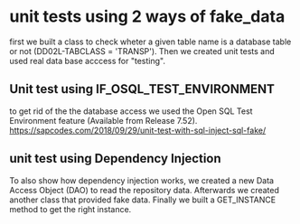 # unit tests using 2 ways of fake_data
first we built a class to check wheter a given table name is a database table or not (DD02L-TABCLASS = 'TRANSP').
Then we created unit tests and used real data base acccess for "testing".

## Unit test using IF_OSQL_TEST_ENVIRONMENT 
to get rid of the the database access we used the Open SQL Test Environment feature (Available from Release 7.52).
https://sapcodes.com/2018/09/29/unit-test-with-sql-inject-sql-fake/

## unit test using Dependency Injection
To also show how dependency injection works, we created a new Data Access Object (DAO) to read the repository data.
Afterwards we created another class that provided fake data.
Finally we built a GET_INSTANCE method to get the right instance.

